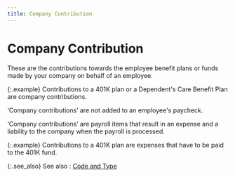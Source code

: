 ```yaml
---
title: Company Contribution
---
```


# Company Contribution


These are the contributions towards the employee benefit plans or funds  made by your company on behalf of an employee.


{:.example}
Contributions to  a 401K plan or a Dependent's Care Benefit Plan are company contributions.


‘Company contributions’ are not added to an employee's paycheck.


‘Company contributions’ are payroll items that result in an expense  and a liability to the company when the payroll is processed.


{:.example}
Contributions to a 401K plan are expenses  that have to be paid to the 401K fund.


{:.see_also}
See also
: [Code and Type]({{site.prl_baseurl}}/setup/payroll-items/code_and_type.html)
